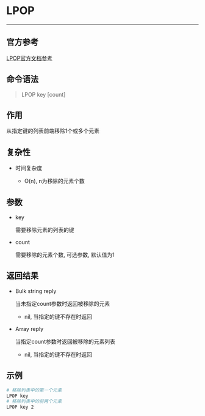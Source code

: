 # LPOP

---

## 官方参考

[LPOP官方文档参考](https://redis.io/commands/LPOP/)

## 命令语法

> LPOP key [count]

## 作用

从指定键的列表前端移除1个或多个元素

## 复杂性

- 时间复杂度

  - O(n), n为移除的元素个数

## 参数

- key

    需要移除元素的列表的键

- count

    需要移除的元素个数, 可选参数, 默认值为1

## 返回结果

- Bulk string reply

    当未指定count参数时返回被移除的元素
    
    - nil, 当指定的键不存在时返回

- Array reply

    当指定count参数时返回被移除的元素列表

    - nil, 当指定的键不存在时返回

## 示例

```bash
# 移除列表中的第一个元素
LPOP key
# 移除列表中的前两个元素
LPOP key 2
```